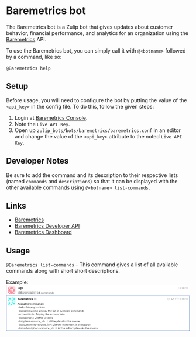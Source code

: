 # Baremetrics bot

The Baremetrics bot is a Zulip bot that gives updates about customer behavior, financial performance, and
analytics for an organization using the [Baremetrics](https://baremetrics.com/) API.

To use the Baremetrics bot, you can simply call it with `@<botname>` followed
by a command, like so:

```
@Baremetrics help
```

## Setup

Before usage, you will need to configure the bot by putting the value of the `<api_key>` in the config file.
To do this, follow the given steps:

1. Login at [Baremetrics Console](https://app.baremetrics.com/settings/api).
2. Note the `Live API Key`.
3. Open up `zulip_bots/bots/baremetrics/baremetrics.conf` in an editor and
   change the value of the `<api_key>` attribute to the noted `Live API Key`.

## Developer Notes

Be sure to add the command and its description to their respective lists (named `commands` and `descriptions`)
so that it can be displayed with the other available commands using `@<botname> list-commands`.

## Links

 - [Baremetrics](https://baremetrics.com/)
 - [Baremetrics Developer API](https://developers.baremetrics.com/reference)
 - [Baremetrics Dashboard](https://app.baremetrics.com/setup)

## Usage

`@Baremetrics list-commands` - This command gives a list of all available commands along with short
short descriptions.

Example:
![](assets/list-commands.png)
